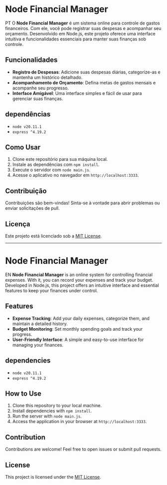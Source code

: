 # Node Financial Manager

PT
O **Node Financial Manager** é um sistema online para controle de gastos financeiros. Com ele, você pode registrar suas despesas e acompanhar seu orçamento. Desenvolvido em Node.js, este projeto oferece uma interface intuitiva e funcionalidades essenciais para manter suas finanças sob controle.

## Funcionalidades

- **Registro de Despesas**: Adicione suas despesas diárias, categorize-as e mantenha um histórico detalhado.
- **Acompanhamento de Orçamento**: Defina metas de gastos mensais e acompanhe seu progresso.
- **Interface Amigável**: Uma interface simples e fácil de usar para gerenciar suas finanças.

## dependências

- `node v20.11.1`
- `express ^4.19.2`

## Como Usar

1. Clone este repositório para sua máquina local.
2. Instale as dependências com `npm install`.
3. Execute o servidor com `node main.js`.
4. Acesse o aplicativo no navegador em `http://localhost:3333`.

## Contribuição

Contribuições são bem-vindas! Sinta-se à vontade para abrir problemas ou enviar solicitações de pull.

## Licença

Este projeto está licenciado sob a [MIT License](LICENSE).

---

# Node Financial Manager

EN
**Node Financial Manager** is an online system for controlling financial expenses. With it, you can record your expenses and track your budget. Developed in Node.js, this project offers an intuitive interface and essential features to keep your finances under control.

## Features

- **Expense Tracking**: Add your daily expenses, categorize them, and maintain a detailed history.
- **Budget Monitoring**: Set monthly spending goals and track your progress.
- **User-Friendly Interface**: A simple and easy-to-use interface for managing your finances.

## dependencies

- `node v20.11.1`
- `express ^4.19.2`

## How to Use

1. Clone this repository to your local machine.
2. Install dependencies with `npm install`.
3. Run the server with `node main.js`.
4. Access the application in your browser at `http://localhost:3333`.

## Contribution

Contributions are welcome! Feel free to open issues or submit pull requests.

## License

This project is licensed under the [MIT License](LICENSE).